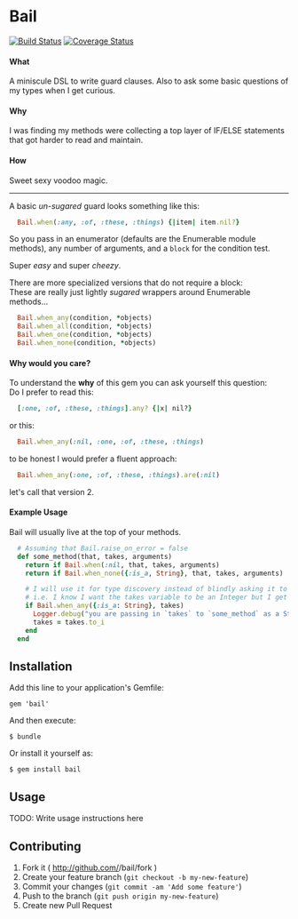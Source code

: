 # Bail

[![Build Status](https://travis-ci.org/bjh/bail.svg?branch=master)](https://travis-ci.org/bjh/bail)
[![Coverage Status](https://coveralls.io/repos/bjh/bail/badge.png)](https://coveralls.io/r/bjh/bail)

#### What
A miniscule DSL to write guard clauses. Also to ask some basic questions of my types when I get curious.

#### Why
I was finding my methods were collecting a top layer of IF/ELSE statements that got harder to read and maintain.

#### How
Sweet sexy voodoo magic.

***

A basic *un-sugared* guard looks something like this:
```ruby
  Bail.when(:any, :of, :these, :things) {|item| item.nil?}
```

So you pass in an enumerator (defaults are the Enumerable module methods), any number of arguments, and a `block` for the condition test.

Super *easy* and super *cheezy*.

There are more specialized versions that do not require a block:  
These are really just lightly *sugared* wrappers around Enumerable methods...

```ruby
  Bail.when_any(condition, *objects)
  Bail.when_all(condition, *objects)
  Bail.when_one(condition, *objects)
  Bail.when_none(condition, *objects)
```

#### Why would you care?
To understand the **why** of this gem you can ask yourself this question:  
Do I prefer to read this:
```ruby
  [:one, :of, :these, :things].any? {|x| nil?}
```
or this:
```ruby
  Bail.when_any(:nil, :one, :of, :these, :things)
```

to be honest I would prefer a fluent approach:
```ruby
  Bail.when_any(:one, :of, :these, :things).are(:nil)
```

let's call that version 2.


#### Example Usage

Bail will usually live at the top of your methods.

```ruby
  # Assuming that Bail.raise_on_error = false
  def some_method(that, takes, arguments)
    return if Bail.when(:nil, that, takes, arguments)
    return if Bail.when_none({:is_a, String}, that, takes, arguments)

    # I will use it for type discovery instead of blindly asking it to quack
    # i.e. I know I want the takes variable to be an Integer but I get it as a String sometimes...
    if Bail.when_any({:is_a: String}, takes)
      Logger.debug("you are passing in `takes` to `some_method` as a String from somewhere...")
      takes = takes.to_i
    end
  end
```

## Installation

Add this line to your application's Gemfile:

    gem 'bail'

And then execute:

    $ bundle

Or install it yourself as:

    $ gem install bail

## Usage

TODO: Write usage instructions here

## Contributing

1. Fork it ( http://github.com/<my-github-username>/bail/fork )
2. Create your feature branch (`git checkout -b my-new-feature`)
3. Commit your changes (`git commit -am 'Add some feature'`)
4. Push to the branch (`git push origin my-new-feature`)
5. Create new Pull Request
